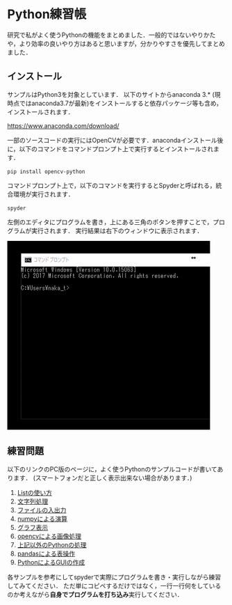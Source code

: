 # Python練習帳
研究で私がよく使うPythonの機能をまとめました．一般的ではないやりかたや，より効率の良いやり方はあると思いますが，分かりやすさを優先してまとめました．

## インストール
サンプルはPython3を対象としています．
以下のサイトからanaconda 3.* (現時点ではanaconda3.7が最新)をインストールすると依存パッケージ等も含め，インストールされます．

https://www.anaconda.com/download/

一部のソースコードの実行にはOpenCVが必要です．anacondaインストール後に，以下のコマンドをコマンドプロンプト上で実行するとインストールされます．

    pip install opencv-python

コマンドプロンプト上で，以下のコマンドを実行するとSpyderと呼ばれる，統合環境が実行されます．

    spyder

左側のエディタにプログラムを書き，上にある三角のボタンを押すことで，プログラムが実行されます．
実行結果は右下のウィンドウに表示されます．

![](img/spyder.gif)

## 練習問題

以下のリンクのPC版のページに，よく使うPythonのサンプルコードが書いてあります．
(スマートフォンだと正しく表示出来ない場合があります．)

1. [Listの使い方](https://github.com/naka-tomo/practice_python/blob/master/1_list.ipynb)
2. [文字列処理](https://github.com/naka-tomo/practice_python/blob/master/2_string.ipynb)
3. [ファイルの入出力](https://github.com/naka-tomo/practice_python/blob/master/3_file.ipynb)
4. [numpyによる演算](https://github.com/naka-tomo/practice_python/blob/master/4_numpy.ipynb)
5. [グラフ表示](https://github.com/naka-tomo/practice_python/blob/master/5_graph.ipynb)
6. [opencvによる画像処理](https://github.com/naka-tomo/practice_python/blob/master/6_opencv.ipynb)
7. [上記以外のPythonの処理](https://github.com/naka-tomo/practice_python/blob/master/7_others.ipynb)
8. [pandasによる表操作](https://github.com/naka-tomo/practice_python/blob/master/8_pandas.ipynb)
9. [PythonによるGUIの作成](https://github.com/naka-tomo/practice_python/blob/master/9_GUI.ipynb)

各サンプルを参考にしてspyderで実際にプログラムを書き・実行しながら練習してみてください．
ただ単にコピペするだけではなく，一行一行何をしているのか考えながら**自身でプログラムを打ち込み**実行してください．
